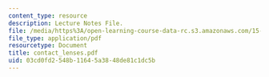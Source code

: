 ```yaml
---
content_type: resource
description: Lecture Notes File.
file: /media/https%3A/open-learning-course-data-rc.s3.amazonaws.com/15-010-economic-analysis-for-business-decisions-fall-2004/03cd0fd2548b11645a3848de81c1dc5b_contact_lenses.pdf
file_type: application/pdf
resourcetype: Document
title: contact_lenses.pdf
uid: 03cd0fd2-548b-1164-5a38-48de81c1dc5b
---
```

